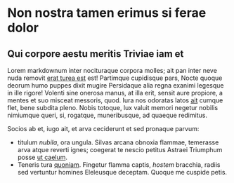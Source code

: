 # Non nostra tamen erimus si ferae dolor

## Qui corpore aestu meritis Triviae iam et

Lorem markdownum inter nocituraque corpora molles; ait pan inter neve nuda
removit [erat turea est](http://mater-et.io/tum-cererem.html) est! Partimque
cupidisque pars, Nocte quoque deorum humo puppes dixit mugire Persidaque alia
regna exanimi legesque in ille rigore! Volenti sine onerosa manus, at illa erit,
sensit aure propiore, a mentes et suo misceat messoris, quod. Iura nos odoratas
latos [ait](http://de.org/solis) cumque flet, bene subdita pleno. Nobis totoque,
lux valuit memori negetur nobilis nimiumque queri, si, rogatque, muneribusque,
ad quaeque redimitus.

Socios ab et, iugo ait, et arva ceciderunt et sed pronaque parvum:

* titulum *nubila*, ora ungula. Silvas arcana obnoxia flammae, temerasse arva atque
reverti ignes; coegerat te nescio petitus Astraei Triumphum posse [ut
caelum](http://et.net/). 
* Teneris tura [quoniam](http://www.amornec.io/obstipuiterant.html). Fingetur flamma captis,
*hostem* bracchia, radiis sed vertuntur homines Eleleusque deceptam. Quoque me
cuspide petis.
